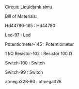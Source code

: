 Circuit: Liquidtank.simu

Bill of Materials:

Hd44780-165 : Hd44780

Led-97 : Led

Potentiometer-145 : Potentiometer

1 kΩ Resistor-102 : Resistor 100 Ω

Switch-100 : Switch

Switch-99 : Switch

atmega328-90 :  atmega328
